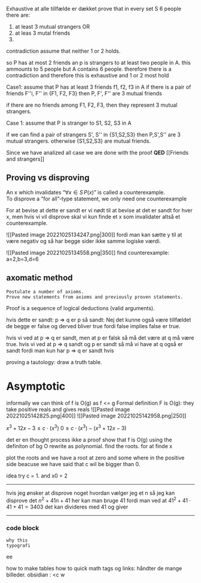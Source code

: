 Exhaustive at alle tillfælde er dækket 
prove that in every set S 6 people there are:
1. at least 3 mutual strangers OR
2. at leas 3 mutal friends 
3. 
contradiction assume that neither 1 or 2 holds.  

so P has at most 2 friends an p is strangers to at least two people in A. this ammounts to 5 people but A contains 6 people. therefore there is a contradiction and therefore this is exhaustive and 1 or 2 most hold

Case1: 
assume that P has at least 3 friends f1, f2, f3 in A
if there is a pair of friends F''i, F'' in {F1, F2, F3} then P, F', F'' are 3 mutual friends

if there are no friends among F1, F2, F3, then they represent 3 mutual strangers. 

Case 1: assume that P is stranger to S1, S2, S3 in A

if we can find a pair of strangers S', S'' in {S1,S2,S3} then P,S',S'' are 3 mutual strangers. 
otherwise {S1,S2,S3} are mutual friends. 

Since we have analized all case we are done with the proof **QED** 
[[Friends and strangers]]

## Proving vs disproving
An x which invalidates “$\forall x \in S \, P(x)$” is called a counterexample.  
To disprove a “for all”-type statement, we only need one counterexample 

For at bevise at dette er sandt er vi nødt til at bevise at det er sandt for hver x, men hvis vi vil disprove skal vi kun finde et x som invalidater altså et counterexample. 

![[Pasted image 20221025134247.png|300]]
fordi man kan sætte y til at være negativ og så har begge sider ikke samme logiske værdi. 

![[Pasted image 20221025134558.png|350]]
find counterexample: a=2,b=3,d=6


## axomatic method
	Postulate a number of axioms.  
	Prove new statements from axioms and previously proven statements.  
Proof is a sequence of logical deductions (valid arguments).

hvis dette er sandt:
p ⇒ q
er p så sandt: Nej det kunne også være tillfældet de begge er false og derved bliver true fordi false implies false er true. 

hvis vi ved at p ⇒ q er sandt, men at p er falsk så må det være at q må være true. 
hvis vi ved at  p ⇒ q sandt og p er sandt så må vi have at q også er sandt fordi man kun har p ⇒ q er sandt hvis 


proving a tautology: draw a truth table. 


# Asymptotic 
informally we can think of  f is O(g) as f <= g
Formal definition F is O(g):
they take positive reals and gives reals 
![[Pasted image 20221025142825.png|400]]
![[Pasted image 20221025142958.png|250]]

$x^3+12x-3 \leq c \cdot (x^3)$
$0 \leq c \cdot (x^3) - (x^3+12x-3)$

det er en thought process ikke a proof 
show that f is O(g) using the definiton of bg O
rewrite as polynomial. find the roots. for at finde x 

plot the roots and we have a root at zero and some where in the positive side beacuse we have said that c wil be bigger than 0. 

idea try c = 1. and x0 = 2


---
hvis jeg ønsker at disprove noget hvordan vælger jeg et n så jeg kan disprove det
$n^2+41n+41$
her kan man bruge 41 fordi man ved at
$41^2+41 \cdot 41 +41=3403$
det kan divideres med 41 og giver 


----
### code block
	why this
	typografi 
ee

how  to make tables 
how to quick math
tags og links: 
håndter de mange billeder.
obsidian : <c
			  w

